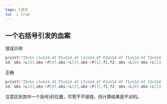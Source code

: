 ```yaml
---
tags: C语言
toc  : true
---
```


## 一个右括号引发的血案

错误示例
```c
printf("ID=%s L1=%14.4f P1=%14.4f L2=%14.4f P2=%14.4f f1=%14.4f f2=%14.4f N21=%f \n",
id, obs->L[0],obs->P[0],obs->L[1],obs->P[1],f1,f2, obs->L[0]-obs->L[1]-(f1-f2)*(obs->P[0]+obs->P[1]))/(f1+f2);
```

正确
```c
printf("ID=%s L1=%14.4f P1=%14.4f L2=%14.4f P2=%14.4f f1=%14.4f f2=%14.4f N21=%f \n",
id, obs->L[0],obs->P[0],obs->L[1],obs->P[1],f1,f2, obs->L[0]-obs->L[1]-(f1-f2)*(obs->P[0]+obs->P[1])/(f1+f2));
```

注意区别其中一个括号)的位置，尽管不不报错，但计算结果是不对的。


